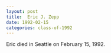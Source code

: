 ```yaml
---
layout: post
title:  Eric J. Zepp
date: 1992-02-15
categories: class-of-1992
---
```

Eric died in Seattle on February 15, 1992.
